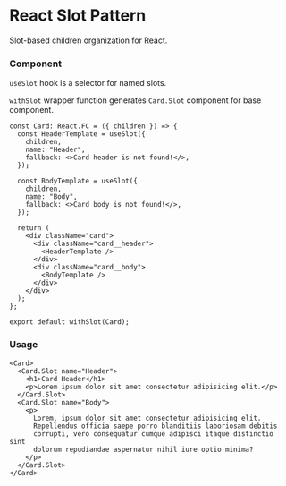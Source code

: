 # React Slot Pattern

Slot-based children organization for React.

### Component

`useSlot` hook is a selector for named slots.

`withSlot` wrapper function generates `Card.Slot` component for base component.

```tsx
const Card: React.FC = ({ children }) => {
  const HeaderTemplate = useSlot({
    children,
    name: "Header",
    fallback: <>Card header is not found!</>,
  });

  const BodyTemplate = useSlot({
    children,
    name: "Body",
    fallback: <>Card body is not found!</>,
  });

  return (
    <div className="card">
      <div className="card__header">
        <HeaderTemplate />
      </div>
      <div className="card__body">
        <BodyTemplate />
      </div>
    </div>
  );
};

export default withSlot(Card);
```


### Usage

```tsx
<Card>
  <Card.Slot name="Header">
    <h1>Card Header</h1>
    <p>Lorem ipsum dolor sit amet consectetur adipisicing elit.</p>
  </Card.Slot>
  <Card.Slot name="Body">
    <p>
      Lorem, ipsum dolor sit amet consectetur adipisicing elit.
      Repellendus officia saepe porro blanditiis laboriosam debitis
      corrupti, vero consequatur cumque adipisci itaque distinctio sint
      dolorum repudiandae aspernatur nihil iure optio minima?
    </p>
  </Card.Slot>
</Card>
```

